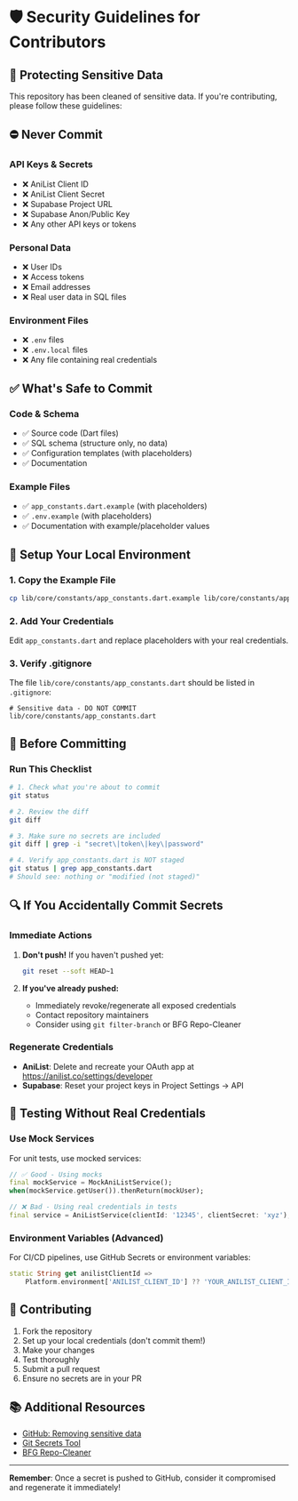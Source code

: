 # 🛡️ Security Guidelines for Contributors

## 🔐 Protecting Sensitive Data

This repository has been cleaned of sensitive data. If you're contributing, please follow these guidelines:

## ⛔ Never Commit

### API Keys & Secrets
- ❌ AniList Client ID
- ❌ AniList Client Secret  
- ❌ Supabase Project URL
- ❌ Supabase Anon/Public Key
- ❌ Any other API keys or tokens

### Personal Data
- ❌ User IDs
- ❌ Access tokens
- ❌ Email addresses
- ❌ Real user data in SQL files

### Environment Files
- ❌ `.env` files
- ❌ `.env.local` files
- ❌ Any file containing real credentials

## ✅ What's Safe to Commit

### Code & Schema
- ✅ Source code (Dart files)
- ✅ SQL schema (structure only, no data)
- ✅ Configuration templates (with placeholders)
- ✅ Documentation

### Example Files
- ✅ `app_constants.dart.example` (with placeholders)
- ✅ `.env.example` (with placeholders)
- ✅ Documentation with example/placeholder values

## 🔧 Setup Your Local Environment

### 1. Copy the Example File

```bash
cp lib/core/constants/app_constants.dart.example lib/core/constants/app_constants.dart
```

### 2. Add Your Credentials

Edit `app_constants.dart` and replace placeholders with your real credentials.

### 3. Verify .gitignore

The file `lib/core/constants/app_constants.dart` should be listed in `.gitignore`:

```gitignore
# Sensitive data - DO NOT COMMIT
lib/core/constants/app_constants.dart
```

## 🚨 Before Committing

### Run This Checklist

```bash
# 1. Check what you're about to commit
git status

# 2. Review the diff
git diff

# 3. Make sure no secrets are included
git diff | grep -i "secret\|token\|key\|password"

# 4. Verify app_constants.dart is NOT staged
git status | grep app_constants.dart
# Should see: nothing or "modified (not staged)"
```

## 🔍 If You Accidentally Commit Secrets

### Immediate Actions

1. **Don't push!** If you haven't pushed yet:
   ```bash
   git reset --soft HEAD~1
   ```

2. **If you've already pushed:**
   - Immediately revoke/regenerate all exposed credentials
   - Contact repository maintainers
   - Consider using `git filter-branch` or BFG Repo-Cleaner

### Regenerate Credentials

- **AniList**: Delete and recreate your OAuth app at https://anilist.co/settings/developer
- **Supabase**: Reset your project keys in Project Settings → API

## 📝 Testing Without Real Credentials

### Use Mock Services

For unit tests, use mocked services:

```dart
// ✅ Good - Using mocks
final mockService = MockAniListService();
when(mockService.getUser()).thenReturn(mockUser);

// ❌ Bad - Using real credentials in tests
final service = AniListService(clientId: '12345', clientSecret: 'xyz');
```

### Environment Variables (Advanced)

For CI/CD pipelines, use GitHub Secrets or environment variables:

```dart
static String get anilistClientId => 
    Platform.environment['ANILIST_CLIENT_ID'] ?? 'YOUR_ANILIST_CLIENT_ID';
```

## 🤝 Contributing

1. Fork the repository
2. Set up your local credentials (don't commit them!)
3. Make your changes
4. Test thoroughly
5. Submit a pull request
6. Ensure no secrets are in your PR

## 📚 Additional Resources

- [GitHub: Removing sensitive data](https://docs.github.com/en/authentication/keeping-your-account-and-data-secure/removing-sensitive-data-from-a-repository)
- [Git Secrets Tool](https://github.com/awslabs/git-secrets)
- [BFG Repo-Cleaner](https://rtyley.github.io/bfg-repo-cleaner/)

---

**Remember**: Once a secret is pushed to GitHub, consider it compromised and regenerate it immediately!
